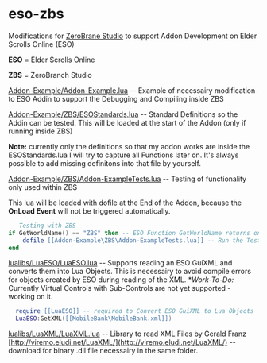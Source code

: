 eso-zbs
=======

Modifications for [ZeroBrane Studio](http://studio.zerobrane.com/) to support Addon Development on Elder Scrolls Online (ESO)

**ESO** = Elder Scrolls Online

**ZBS** = ZeroBranch Studio

[Addon-Example/Addon-Example.lua](Addon-Example/Addon-Example.lua) -- Example of necessairy modification to ESO Addin to
support the Debugging and Compiling inside ZBS

[Addon-Example/ZBS/ESOStandards.lua](Addon-Example/ZBS/ESOStandards.lua)  -- Standard Definitions so the Addin can be tested.
This will be loaded at the start of the Addon (only if running inside ZBS)

**Note:** currently only the definitions so that my addon works are inside the ESOStandards.lua
I will try to capture all Functions later on. It's always possible to add missing definitons into that file by yourself.

[Addon-Example/ZBS/Addon-ExampleTests.lua](Addon-Example/ZBS/Addon-ExampleTests.lua)  -- Testing of functionality only used within ZBS

This lua will be loaded with dofile at the End of the Addon, because the **OnLoad Event** will not be triggered automatically.
```lua
-- Testing with ZBS --------------------------
if GetWorldName() == "ZBS" then -- ESO Function GetWorldName returns only "ZBS" if run inside ZBS
    dofile [[Addon-Example\ZBS\Addon-ExampleTests.lua]] -- Run the Tests to confirm your Code works
end
```

[lualibs/LuaESO/LuaESO.lua](lualibs/LuaESO/LuaESO.lua) -- Supports reading an ESO GuiXML and converts them into Lua Objects.
This is necessairy to avoid compile errors for objects created by ESO during reading of the XML.
**Work-To-Do:* Currently Virtual Controls with Sub-Controls are not yet supported - working on it.

```lua
  require [[LuaESO]] -- required to Convert ESO GuiXML to Lua Objects
  LuaESO:GetXML([[MobileBank\MobileBank.xml]]) 
  ```

[lualibs/LuaXML/LuaXML.lua](lualibs/LuaXML/LuaXML.lua)  -- Library to read XML Files by Gerald Franz [http://viremo.eludi.net/LuaXML/](http://viremo.eludi.net/LuaXML/)  -- download for binary .dll file necessairy in the same folder.
